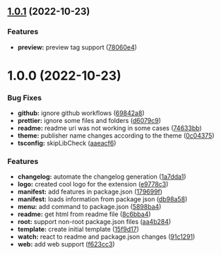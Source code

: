 ## [1.0.1](https://github.com/robertohuertasm/vscode-marketplace-preview/compare/v1.0.0...v1.0.1) (2022-10-23)


### Features

* **preview:** preview tag support ([78060e4](https://github.com/robertohuertasm/vscode-marketplace-preview/commit/78060e466f0d64b4893cd497bbe9c94c80cfb707))



# 1.0.0 (2022-10-23)


### Bug Fixes

* **github:** ignore github workflows ([69842a8](https://github.com/robertohuertasm/vscode-marketplace-preview/commit/69842a83d8a8adb97cc43bbc08e18c1cd0f8e1e3))
* **prettier:** ignore some files and folders ([d6079c9](https://github.com/robertohuertasm/vscode-marketplace-preview/commit/d6079c9cfb095b4db3913931f5fbb3e6bc7ef108))
* **readme:** readme uri was not working in some cases ([74633bb](https://github.com/robertohuertasm/vscode-marketplace-preview/commit/74633bb1d1c54c7131fbe4772491ede422f88991))
* **theme:** publisher name changes according to the theme ([0c04375](https://github.com/robertohuertasm/vscode-marketplace-preview/commit/0c04375ea45cabfe6b3bbc5b5f4aac89aa27d4d6))
* **tsconfig:** skipLibCheck ([aaeacf6](https://github.com/robertohuertasm/vscode-marketplace-preview/commit/aaeacf613a3b809d933ecf86aecf8fc1d068974b))


### Features

* **changelog:** automate the changelog generation ([1a7dda1](https://github.com/robertohuertasm/vscode-marketplace-preview/commit/1a7dda1dc47c1b90f46824b242219e2c858b1960))
* **logo:** created cool logo for the extension ([e9778c3](https://github.com/robertohuertasm/vscode-marketplace-preview/commit/e9778c37b7e9387c4e7bf80cd2652f765f55fdf7))
* **manifest:** add features in package.json ([179699f](https://github.com/robertohuertasm/vscode-marketplace-preview/commit/179699f652fb20fc2ee0f41755b6d20ff496fffa))
* **manifest:** loads information from package json ([db98a58](https://github.com/robertohuertasm/vscode-marketplace-preview/commit/db98a58baa2a04c5b0cd647dc522c3946b3590cf))
* **menu:** add command to package.json ([5898ba4](https://github.com/robertohuertasm/vscode-marketplace-preview/commit/5898ba49b80626941b3ce617792aeb92cba11552))
* **readme:** get html from readme file ([8c6bba4](https://github.com/robertohuertasm/vscode-marketplace-preview/commit/8c6bba443753406d4d65ffb79e1d22d789d327dc))
* **root:** support non-root package.json files ([aa4b284](https://github.com/robertohuertasm/vscode-marketplace-preview/commit/aa4b284f207cf46ce80effaa442e1f649761ecd4))
* **template:** create initial template ([15f9d17](https://github.com/robertohuertasm/vscode-marketplace-preview/commit/15f9d17bfeef7d90f6a4cef6e14a032a73326d46))
* **watch:** react to readme and package.json changes ([91c1291](https://github.com/robertohuertasm/vscode-marketplace-preview/commit/91c1291ca97fa372bf1dcd52f5fa36a2ea2151e0))
* **web:** add web support ([f623cc3](https://github.com/robertohuertasm/vscode-marketplace-preview/commit/f623cc3f6eb86211be5c5c04bcd8cd0322caa004))



